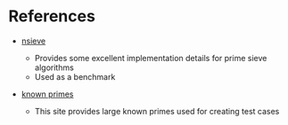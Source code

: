 # References

* [nsieve](https://github.com/albinoBandicoot/nsieve/blob/master/README.technical)

    * Provides some excellent implementation details for prime sieve algorithms
    * Used as a benchmark

* [known primes](https://primes.utm.edu/curios/home.php)

    * This site provides large known primes used for creating test cases
